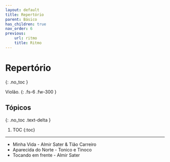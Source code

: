 ```yaml
---
layout: default
title: Repertório
parent: Básico
has_children: true
nav_order: 6
previous:
    url: ritmo
    title: Ritmo
---
```


# Repertório
{: .no_toc }

Violão.
{: .fs-6 .fw-300 }

## Tópicos
{: .no_toc .text-delta }

1. TOC
{:toc}

---

- Minha Vida - Almir Sater & Tião Carreiro
- Aparecida do Norte - Tonico e Tinoco
- Tocando em frente - Almir Sater
